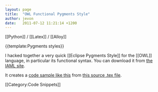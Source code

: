 ```yaml
---
layout: page
title:  "OWL Functional Pygments Style"
author: jevon
date:   2011-07-12 11:21:14 +1200
---
```


[[Python]] / [[Latex]] / [[Alloy]]

{{template:Pygments styles}}

I hacked together a very quick [[Eclipse Pygments Style]] for the [[OWL]] language, in particular its functional syntax. You can download it from <a href="http://code.google.com/p/iaml/source/browse/trunk/org.openiaml.docs.tools/latex/pygments-owl/">the IAML site</a>.

It creates a <a href="http://iaml.googlecode.com/svn/trunk/org.openiaml.docs.tools/latex/pygments-owl/code-sample-owl.pdf">code sample like this</a> from <a href="http://code.google.com/p/iaml/source/browse/trunk/org.openiaml.docs.tools/latex/pygments-owl/code-sample.tex">this source .tex file</a>.

[[Category:Code Snippets]]